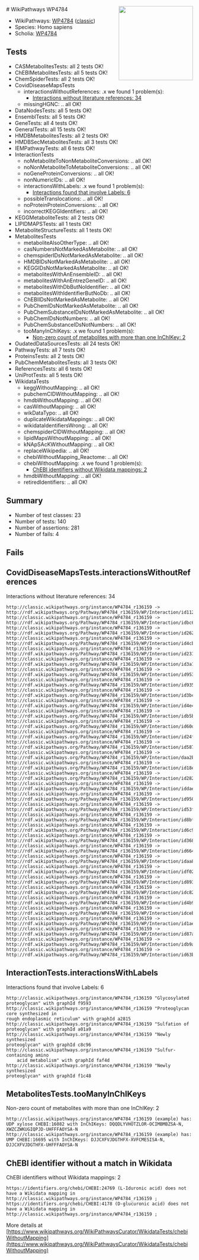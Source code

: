 <img style="float: right; width: 200px" src="https://cms-assets.nporadio.nl/npo3fm/NPO-Serious-Request-Logo-Groen-Ik-Steun-RGB.png" />
# WikiPathways WP4784

* WikiPathways: [WP4784](https://wikipathways.org/pathways/WP4784) ([classic](https://classic.wikipathways.org/instance/WP4784))
* Species: Homo sapiens
* Scholia: [WP4784](https://scholia.toolforge.org/wikipathways/WP4784)
## Tests
* CASMetabolitesTests: all 2 tests OK!
* ChEBIMetabolitesTests: all 5 tests OK!
* ChemSpiderTests: all 2 tests OK!
* CovidDiseaseMapsTests
    * interactionsWithoutReferences: .x we found 1 problem(s):
        * [Interactions without literature references: 34](#9701cd23)
    * missingHGNC: .. all OK!
* DataNodesTests: all 5 tests OK!
* EnsemblTests: all 5 tests OK!
* GeneTests: all 4 tests OK!
* GeneralTests: all 15 tests OK!
* HMDBMetabolitesTests: all 2 tests OK!
* HMDBSecMetabolitesTests: all 3 tests OK!
* IEMPathwayTests: all 6 tests OK!
* InteractionTests
    * noMetaboliteToNonMetaboliteConversions: .. all OK!
    * noNonMetaboliteToMetaboliteConversions: .. all OK!
    * noGeneProteinConversions: .. all OK!
    * nonNumericIDs: .. all OK!
    * interactionsWithLabels: .x we found 1 problem(s):
        * [Interactions found that involve Labels: 6](#630d267d)
    * possibleTranslocations: .. all OK!
    * noProteinProteinConversions: .. all OK!
    * incorrectKEGGIdentifiers: .. all OK!
* KEGGMetaboliteTests: all 2 tests OK!
* LIPIDMAPSTests: all 1 tests OK!
* MetaboliteStructureTests: all 1 tests OK!
* MetabolitesTests
    * metaboliteAlsoOtherType: .. all OK!
    * casNumbersNotMarkedAsMetabolite: .. all OK!
    * chemspiderIDsNotMarkedAsMetabolite: .. all OK!
    * HMDBIDsNotMarkedAsMetabolite: .. all OK!
    * KEGGIDsNotMarkedAsMetabolite: .. all OK!
    * metabolitesWithAnEnsembleID: .. all OK!
    * metabolitesWithAnEntrezGeneID: .. all OK!
    * metabolitesWithDbButNoIdentifier: .. all OK!
    * metabolitesWithIdentifierButNoDb: .. all OK!
    * ChEBIIDsNotMarkedAsMetabolite: .. all OK!
    * PubChemIDsNotMarkedAsMetabolite: .. all OK!
    * PubChemSubstanceIDsNotMarkedAsMetabolite: .. all OK!
    * PubChemIDsNotNumbers: .. all OK!
    * PubChemSubstanceIDsNotNumbers: .. all OK!
    * tooManyInChIKeys: .x we found 1 problem(s):
        * [Non-zero count of metabolites with more than one InChIKey: 2](#a4e4037f)
* OudatedDataSourcesTests: all 24 tests OK!
* PathwayTests: all 7 tests OK!
* ProteinsTests: all 2 tests OK!
* PubChemMetabolitesTests: all 3 tests OK!
* ReferencesTests: all 6 tests OK!
* UniProtTests: all 5 tests OK!
* WikidataTests
    * keggWithoutMapping: .. all OK!
    * pubchemCIDWithoutMapping: .. all OK!
    * hmdbWithoutMapping: .. all OK!
    * casWithoutMapping: .. all OK!
    * wikDataTypo: .. all OK!
    * duplicateWikidataMappings: .. all OK!
    * wikidataIdentifiersWrong: .. all OK!
    * chemspiderCIDWithoutMapping: .. all OK!
    * lipidMapsWithoutMapping: .. all OK!
    * kNApSAcKWithoutMapping: .. all OK!
    * replaceWikipedia: .. all OK!
    * chebiWithoutMapping_Reactome: .. all OK!
    * chebiWithoutMapping: .x we found 1 problem(s):
        * [ChEBI identifiers without Wikidata mappings: 2](#a8d554ce)
    * hmdbWithoutMapping: .. all OK!
    * retiredIdentifiers: .. all OK!


## Summary

* Number of test classes: 23
* Number of tests: 140
* Number of assertions: 281
* Number of fails: 4

## Fails

<a name="9701cd23" />

## CovidDiseaseMapsTests.interactionsWithoutReferences

Interactions without literature references: 34
```
http://classic.wikipathways.org/instance/WP4784_r136159 -> http://rdf.wikipathways.org/Pathway/WP4784_r136159/WP/Interaction/id1126db9c
http://classic.wikipathways.org/instance/WP4784_r136159 -> http://rdf.wikipathways.org/Pathway/WP4784_r136159/WP/Interaction/idbc60baf4
http://classic.wikipathways.org/instance/WP4784_r136159 -> http://rdf.wikipathways.org/Pathway/WP4784_r136159/WP/Interaction/id262c22a9
http://classic.wikipathways.org/instance/WP4784_r136159 -> http://rdf.wikipathways.org/Pathway/WP4784_r136159/WP/Interaction/id4cb20e14
http://classic.wikipathways.org/instance/WP4784_r136159 -> http://rdf.wikipathways.org/Pathway/WP4784_r136159/WP/Interaction/id231f3742
http://classic.wikipathways.org/instance/WP4784_r136159 -> http://rdf.wikipathways.org/Pathway/WP4784_r136159/WP/Interaction/id3a160615
http://classic.wikipathways.org/instance/WP4784_r136159 -> http://rdf.wikipathways.org/Pathway/WP4784_r136159/WP/Interaction/id953cd359
http://classic.wikipathways.org/instance/WP4784_r136159 -> http://rdf.wikipathways.org/Pathway/WP4784_r136159/WP/Interaction/id9352d435
http://classic.wikipathways.org/instance/WP4784_r136159 -> http://rdf.wikipathways.org/Pathway/WP4784_r136159/WP/Interaction/id3bc4867b
http://classic.wikipathways.org/instance/WP4784_r136159 -> http://rdf.wikipathways.org/Pathway/WP4784_r136159/WP/Interaction/id4e4293dd
http://classic.wikipathways.org/instance/WP4784_r136159 -> http://rdf.wikipathways.org/Pathway/WP4784_r136159/WP/Interaction/idb5b28b50
http://classic.wikipathways.org/instance/WP4784_r136159 -> http://rdf.wikipathways.org/Pathway/WP4784_r136159/WP/Interaction/id60daebd3
http://classic.wikipathways.org/instance/WP4784_r136159 -> http://rdf.wikipathways.org/Pathway/WP4784_r136159/WP/Interaction/id24f327d
http://classic.wikipathways.org/instance/WP4784_r136159 -> http://rdf.wikipathways.org/Pathway/WP4784_r136159/WP/Interaction/id5877efd3
http://classic.wikipathways.org/instance/WP4784_r136159 -> http://rdf.wikipathways.org/Pathway/WP4784_r136159/WP/Interaction/daa2b
http://classic.wikipathways.org/instance/WP4784_r136159 -> http://rdf.wikipathways.org/Pathway/WP4784_r136159/WP/Interaction/id18e10d3f
http://classic.wikipathways.org/instance/WP4784_r136159 -> http://rdf.wikipathways.org/Pathway/WP4784_r136159/WP/Interaction/id282d297
http://classic.wikipathways.org/instance/WP4784_r136159 -> http://rdf.wikipathways.org/Pathway/WP4784_r136159/WP/Interaction/iddae07d44
http://classic.wikipathways.org/instance/WP4784_r136159 -> http://rdf.wikipathways.org/Pathway/WP4784_r136159/WP/Interaction/id950944a
http://classic.wikipathways.org/instance/WP4784_r136159 -> http://rdf.wikipathways.org/Pathway/WP4784_r136159/WP/Interaction/id53fa5c89
http://classic.wikipathways.org/instance/WP4784_r136159 -> http://rdf.wikipathways.org/Pathway/WP4784_r136159/WP/Interaction/id8bf24cc5
http://classic.wikipathways.org/instance/WP4784_r136159 -> http://rdf.wikipathways.org/Pathway/WP4784_r136159/WP/Interaction/id6c986edf
http://classic.wikipathways.org/instance/WP4784_r136159 -> http://rdf.wikipathways.org/Pathway/WP4784_r136159/WP/Interaction/id368221f1
http://classic.wikipathways.org/instance/WP4784_r136159 -> http://rdf.wikipathways.org/Pathway/WP4784_r136159/WP/Interaction/id6641570c
http://classic.wikipathways.org/instance/WP4784_r136159 -> http://rdf.wikipathways.org/Pathway/WP4784_r136159/WP/Interaction/idaa870ae9
http://classic.wikipathways.org/instance/WP4784_r136159 -> http://rdf.wikipathways.org/Pathway/WP4784_r136159/WP/Interaction/idf02814e8
http://classic.wikipathways.org/instance/WP4784_r136159 -> http://rdf.wikipathways.org/Pathway/WP4784_r136159/WP/Interaction/id893d736b
http://classic.wikipathways.org/instance/WP4784_r136159 -> http://rdf.wikipathways.org/Pathway/WP4784_r136159/WP/Interaction/idc8295a55
http://classic.wikipathways.org/instance/WP4784_r136159 -> http://rdf.wikipathways.org/Pathway/WP4784_r136159/WP/Interaction/id4b994c8c
http://classic.wikipathways.org/instance/WP4784_r136159 -> http://rdf.wikipathways.org/Pathway/WP4784_r136159/WP/Interaction/idceb8f07f
http://classic.wikipathways.org/instance/WP4784_r136159 -> http://rdf.wikipathways.org/Pathway/WP4784_r136159/WP/Interaction/id1ae2c86c
http://classic.wikipathways.org/instance/WP4784_r136159 -> http://rdf.wikipathways.org/Pathway/WP4784_r136159/WP/Interaction/id87a84cd1
http://classic.wikipathways.org/instance/WP4784_r136159 -> http://rdf.wikipathways.org/Pathway/WP4784_r136159/WP/Interaction/idb9a2a75c
http://classic.wikipathways.org/instance/WP4784_r136159 -> http://rdf.wikipathways.org/Pathway/WP4784_r136159/WP/Interaction/id63b6a533
```

<a name="630d267d" />

## InteractionTests.interactionsWithLabels

Interactions found that involve Labels: 6
```
http://classic.wikipathways.org/instance/WP4784_r136159 "Glycosylated proteoglycan" with graphId f9593
http://classic.wikipathways.org/instance/WP4784_r136159 "Proteoglycan core synthesized in
rough endoplasmic reticulum" with graphId a2815
http://classic.wikipathways.org/instance/WP4784_r136159 "Sulfation of
proteoglycan" with graphId a01a9
http://classic.wikipathways.org/instance/WP4784_r136159 "Newly synthesized
proteoglycan" with graphId c8c96
http://classic.wikipathways.org/instance/WP4784_r136159 "Sulfur-containing amino
    acid metabolism" with graphId faf4d
http://classic.wikipathways.org/instance/WP4784_r136159 "Newly synthesized
proteoglycan" with graphId f1c48
```

<a name="a4e4037f" />

## MetabolitesTests.tooManyInChIKeys

Non-zero count of metabolites with more than one InChIKey: 2
```
http://classic.wikipathways.org/instance/WP4784_r136159 (example) has: UDP xylose CHEBI:16082 with InChIKeys: DQQDLYVHOTZLOR-OCIMBMBZSA-N, XWZCZWKUGIQPJD-UHFFFAOYSA-N
http://classic.wikipathways.org/instance/WP4784_r136159 (example) has: UMP CHEBI:16695 with InChIKeys: DJJCXFVJDGTHFX-XVFCMESISA-N, DJJCXFVJDGTHFX-UHFFFAOYSA-N
```

<a name="a8d554ce" />

## ChEBI identifier without a match in Wikidata

ChEBI identifiers without Wikidata mappings: 2
```
https://identifiers.org/chebi/CHEBI:24769 (L-Iduronic acid) does not have a Wikidata mapping in http://classic.wikipathways.org/instance/WP4784_r136159 ; 
https://identifiers.org/chebi/CHEBI:4178 (D-glucuronic acid) does not have a Wikidata mapping in http://classic.wikipathways.org/instance/WP4784_r136159 ; 
```

More details at [https://www.wikipathways.org/WikiPathwaysCurator/WikidataTests/chebiWithoutMapping](https://www.wikipathways.org/WikiPathwaysCurator/WikidataTests/chebiWithoutMapping)

